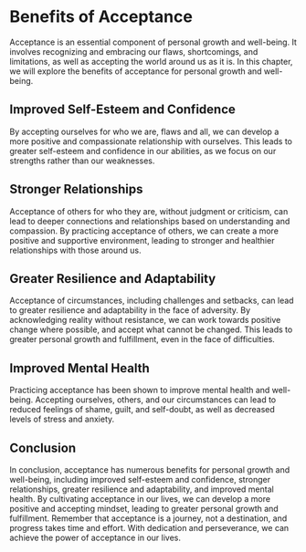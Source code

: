# Benefits of Acceptance

Acceptance is an essential component of personal growth and well-being. It involves recognizing and embracing our flaws, shortcomings, and limitations, as well as accepting the world around us as it is. In this chapter, we will explore the benefits of acceptance for personal growth and well-being.

Improved Self-Esteem and Confidence
-----------------------------------

By accepting ourselves for who we are, flaws and all, we can develop a more positive and compassionate relationship with ourselves. This leads to greater self-esteem and confidence in our abilities, as we focus on our strengths rather than our weaknesses.

Stronger Relationships
----------------------

Acceptance of others for who they are, without judgment or criticism, can lead to deeper connections and relationships based on understanding and compassion. By practicing acceptance of others, we can create a more positive and supportive environment, leading to stronger and healthier relationships with those around us.

Greater Resilience and Adaptability
-----------------------------------

Acceptance of circumstances, including challenges and setbacks, can lead to greater resilience and adaptability in the face of adversity. By acknowledging reality without resistance, we can work towards positive change where possible, and accept what cannot be changed. This leads to greater personal growth and fulfillment, even in the face of difficulties.

Improved Mental Health
----------------------

Practicing acceptance has been shown to improve mental health and well-being. Accepting ourselves, others, and our circumstances can lead to reduced feelings of shame, guilt, and self-doubt, as well as decreased levels of stress and anxiety.

Conclusion
----------

In conclusion, acceptance has numerous benefits for personal growth and well-being, including improved self-esteem and confidence, stronger relationships, greater resilience and adaptability, and improved mental health. By cultivating acceptance in our lives, we can develop a more positive and accepting mindset, leading to greater personal growth and fulfillment. Remember that acceptance is a journey, not a destination, and progress takes time and effort. With dedication and perseverance, we can achieve the power of acceptance in our lives.
